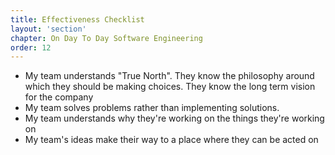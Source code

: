 ```yaml
---
title: Effectiveness Checklist
layout: 'section'
chapter: On Day To Day Software Engineering
order: 12
---
```


- My team understands "True North". They know the philosophy around which they should be making choices. They know the long term vision for the company
- My team solves problems rather than implementing solutions.
- My team understands why they're working on the things they're working on
- My team's ideas make their way to a place where they can be acted on
